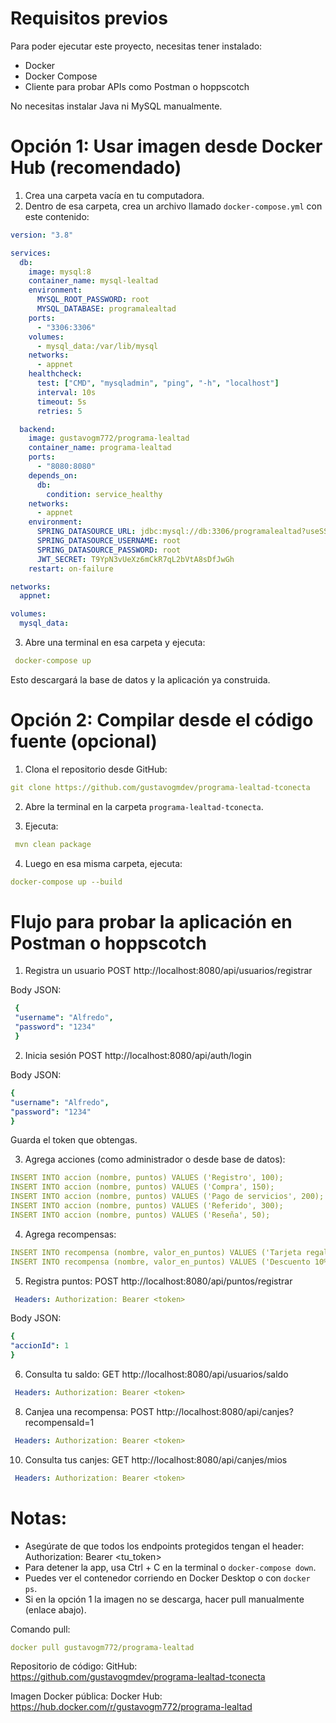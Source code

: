 # Requisitos previos
   
Para poder ejecutar este proyecto, necesitas tener instalado:
- Docker
- Docker Compose
- Cliente para probar APIs como Postman o hoppscotch
  
No necesitas instalar Java ni MySQL manualmente.

# Opción 1: Usar imagen desde Docker Hub (recomendado)

1. Crea una carpeta vacía en tu computadora.
2. Dentro de esa carpeta, crea un archivo llamado `docker-compose.yml` con este contenido:

   
```yaml
version: "3.8"

services:
  db:
    image: mysql:8
    container_name: mysql-lealtad
    environment:
      MYSQL_ROOT_PASSWORD: root
      MYSQL_DATABASE: programalealtad
    ports:
      - "3306:3306"
    volumes:
      - mysql_data:/var/lib/mysql
    networks:
      - appnet
    healthcheck:
      test: ["CMD", "mysqladmin", "ping", "-h", "localhost"]
      interval: 10s
      timeout: 5s
      retries: 5

  backend:
    image: gustavogm772/programa-lealtad
    container_name: programa-lealtad
    ports:
      - "8080:8080"
    depends_on:
      db:
        condition: service_healthy
    networks:
      - appnet
    environment:
      SPRING_DATASOURCE_URL: jdbc:mysql://db:3306/programalealtad?useSSL=false&serverTimezone=UTC&allowPublicKeyRetrieval=true
      SPRING_DATASOURCE_USERNAME: root
      SPRING_DATASOURCE_PASSWORD: root
      JWT_SECRET: T9YpN3vUeXz6mCkR7qL2bVtA8sDfJwGh
    restart: on-failure

networks:
  appnet:

volumes:
  mysql_data:
```
      

3. Abre una terminal en esa carpeta y ejecuta:
```yaml
 docker-compose up
 ```
Esto descargará la base de datos y la aplicación ya construida.

# Opción 2: Compilar desde el código fuente (opcional)

1. Clona el repositorio desde GitHub:
 ```yaml
 git clone https://github.com/gustavogmdev/programa-lealtad-tconecta
```
2. Abre la terminal en la carpeta `programa-lealtad-tconecta`.

3. Ejecuta:
```yaml 
 mvn clean package
```
4. Luego en esa misma carpeta, ejecuta:
 ```yaml
 docker-compose up --build
```
# Flujo para probar la aplicación en Postman o hoppscotch

1. Registra un usuario
 POST http://localhost:8080/api/usuarios/registrar

 Body JSON:
 
```yaml 
 {
 "username": "Alfredo",
 "password": "1234"
 }
```
2. Inicia sesión
 POST http://localhost:8080/api/auth/login

 Body JSON:
 
 ```yaml
 {
 "username": "Alfredo",
 "password": "1234"
 }
 ```
 Guarda el token que obtengas.

3. Agrega acciones (como administrador o desde base de datos):
 ```yaml
 INSERT INTO accion (nombre, puntos) VALUES ('Registro', 100);
 INSERT INTO accion (nombre, puntos) VALUES ('Compra', 150);
 INSERT INTO accion (nombre, puntos) VALUES ('Pago de servicios', 200);
 INSERT INTO accion (nombre, puntos) VALUES ('Referido', 300);
 INSERT INTO accion (nombre, puntos) VALUES ('Reseña', 50);
```
4. Agrega recompensas:
 ```yaml
 INSERT INTO recompensa (nombre, valor_en_puntos) VALUES ('Tarjeta regalo $100', 500);
 INSERT INTO recompensa (nombre, valor_en_puntos) VALUES ('Descuento 10%', 300);
 ```
5. Registra puntos:
 POST http://localhost:8080/api/puntos/registrar
```yaml
 Headers: Authorization: Bearer <token>
 ```
 Body JSON:
 
 ```yaml
 {
 "accionId": 1
 }
```
6. Consulta tu saldo:
 GET http://localhost:8080/api/usuarios/saldo
```yaml
 Headers: Authorization: Bearer <token>
 ```
8. Canjea una recompensa:
 POST http://localhost:8080/api/canjes?recompensaId=1
```yaml
 Headers: Authorization: Bearer <token>
 ```
10. Consulta tus canjes:
 GET http://localhost:8080/api/canjes/mios
```yaml
 Headers: Authorization: Bearer <token>
 ```
# Notas:

- Asegúrate de que todos los endpoints protegidos tengan el header:
 Authorization: Bearer <tu_token>
- Para detener la app, usa Ctrl + C en la terminal o `docker-compose down`.
- Puedes ver el contenedor corriendo en Docker Desktop o con `docker ps`.
- Si en la opción 1 la imagen no se descarga, hacer pull manualmente (enlace abajo).
  
Comando pull: 
```yaml
docker pull gustavogm772/programa-lealtad
```
Repositorio de código:
GitHub: https://github.com/gustavogmdev/programa-lealtad-tconecta

Imagen Docker pública: 
Docker Hub: https://hub.docker.com/r/gustavogm772/programa-lealtad

